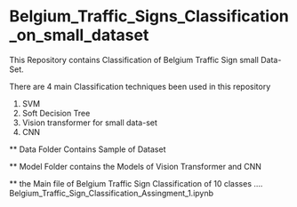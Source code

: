 # Belgium_Traffic_Signs_Classification_on_small_dataset
This Repository contains Classification of Belgium Traffic Sign small Data-Set.

There are 4 main Classification techniques been used in this repository

1. SVM
2. Soft Decision Tree
3. Vision transformer for small data-set
4. CNN

** Data Folder Contains Sample of Dataset

** Model Folder contains the Models of Vision Transformer and CNN

** the Main file of Belgium Traffic Sign Classification of 10 classes .... Belgium_Traffic_Sign_Classification_Assingment_1.ipynb
